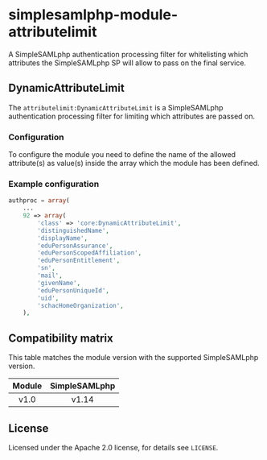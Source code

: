 # simplesamlphp-module-attributelimit

A SimpleSAMLphp authentication processing filter for whitelisting which attributes the SimpleSAMLphp SP will allow to pass on the final service.

## DynamicAttributeLimit

The `attributelimit:DynamicAttributeLimit` is a SimpleSAMLphp authentication processing filter for limiting which attributes are passed on.

### Configuration

To configure the module you need to define the name of the allowed attribute(s) as value(s) inside the array which the module has been defined.

### Example configuration

```php
authproc = array(
    ...
    92 => array(
        'class' => 'core:DynamicAttributeLimit',
        'distinguishedName',
        'displayName',
        'eduPersonAssurance',
        'eduPersonScopedAffiliation',
        'eduPersonEntitlement',
        'sn',
        'mail',
        'givenName',
        'eduPersonUniqueId',
        'uid',
        'schacHomeOrganization',
    ),
```

## Compatibility matrix

This table matches the module version with the supported SimpleSAMLphp version.

| Module |  SimpleSAMLphp |
|:------:|:--------------:|
| v1.0   | v1.14          |

## License

Licensed under the Apache 2.0 license, for details see `LICENSE`.

